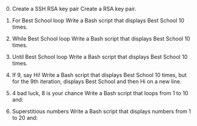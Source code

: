0. Create a SSH RSA key pair
Create a RSA key pair.

1. For Best School loop
Write a Bash script that displays Best School 10 times.

2. While Best School loop
Write a Bash script that displays Best School 10 times.

3. Until Best School loop
Write a Bash script that displays Best School 10 times.

4. If 9, say Hi!
Write a Bash script that displays Best School 10 times, but for the 9th iteration, displays Best School and then Hi on a new line.

5. 4 bad luck, 8 is your chance
Write a Bash script that loops from 1 to 10 and:

6. Superstitious numbers
Write a Bash script that displays numbers from 1 to 20 and:
